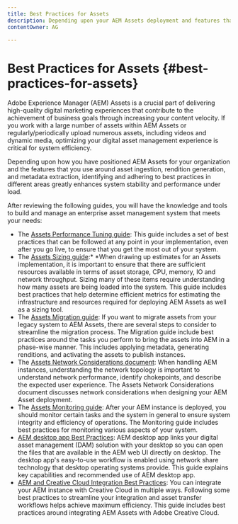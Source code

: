 ```yaml
---
title: Best Practices for Assets
description: Depending upon your AEM Assets deployment and features that you use for asset ingestion, rendition generation, and metadata extraction, identifying and adhering to best practices in different areas greatly enhances system stability and performance under load.
contentOwner: AG

---
```


# Best Practices for Assets {#best-practices-for-assets}

Adobe Experience Manager (AEM) Assets is a crucial part of delivering high-quality digital marketing experiences that contribute to the achievement of business goals through increasing your content velocity. If you work with a large number of assets within AEM Assets or regularly/periodically upload numerous assets, including videos and dynamic media, optimizing your digital asset management experience is critical for system efficiency.

Depending upon how you have positioned AEM Assets for your organization and the features that you use around asset ingestion, rendition generation, and metadata extraction, identifying and adhering to best practices in different areas greatly enhances system stability and performance under load.

After reviewing the following guides, you will have the knowledge and tools to build and manage an enterprise asset management system that meets your needs:

* The [Assets Performance Tuning guide](/help/assets/performance-tuning-guidelines.md): This guide includes a set of best practices that can be followed at any point in your implementation, even after you go live, to ensure that you get the most out of your system.
* The [Assets Sizing guide](/help/assets/assets-sizing-guide.md):* *When drawing up estimates for an Assets implementation, it is important to ensure that there are sufficient resources available in terms of asset storage, CPU, memory, IO and network throughput. Sizing many of these items require understanding how many assets are being loaded into the system. This guide includes best practices that help determine efficient metrics for estimating the infrastructure and resources required for deploying AEM Assets as well as a sizing tool.
* The [Assets Migration guide](/help/assets/assets-migration-guide.md): If you want to migrate assets from your legacy system to AEM Assets, there are several steps to consider to streamline the migration process. The Migration guide include best practices around the tasks you perform to bring the assets into AEM in a phase-wise manner. This includes applying metadata, generating renditions, and activating the assets to publish instances.
* The [Assets Network Considerations document](/help/assets/assets-network-considerations.md): When handling AEM instances, understanding the network topology is important to understand network performance, identify chokepoints, and describe the expected user experience. The Assets Network Considerations document discusses network considerations when designing your AEM Asset deployment.
* The [Assets Monitoring guide](/help/assets/assets-monitoring-best-practices.md): After your AEM instance is deployed, you should monitor certain tasks and the system in general to ensure system integrity and efficiency of operations. The Monitoring guide includes best practices for monitoring various aspects of your system.
* [AEM desktop app Best Practices](https://helpx.adobe.com/experience-manager/desktop-app/aem-desktop-app-best-practices.html): AEM desktop app links your digital asset management (DAM) solution with your desktop so you can open the files that are available in the AEM web UI directly on desktop. The desktop app's easy-to-use workflow is enabled using network share technology that desktop operating systems provide. This guide explains key capabilities and recommended use of AEM desktop app.
* [AEM and Creative Cloud Integration Best Practices](/help/assets/aem-cc-integration-best-practices.md): You can integrate your AEM instance with Creative Cloud in multiple ways. Following some best practices to streamline your integration and asset transfer workflows helps achieve maximum efficiency. This guide includes best practices around integrating AEM Assets with Adobe Creative Cloud.
